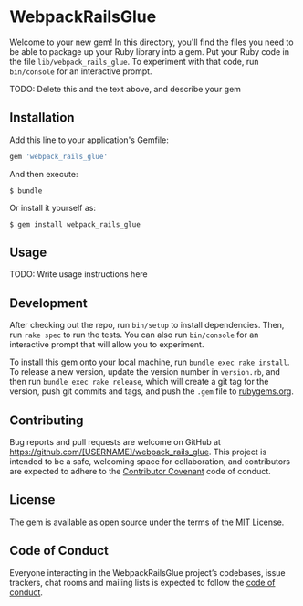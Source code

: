 # WebpackRailsGlue

Welcome to your new gem! In this directory, you'll find the files you need to be able to package up your Ruby library into a gem. Put your Ruby code in the file `lib/webpack_rails_glue`. To experiment with that code, run `bin/console` for an interactive prompt.

TODO: Delete this and the text above, and describe your gem

## Installation

Add this line to your application's Gemfile:

```ruby
gem 'webpack_rails_glue'
```

And then execute:

    $ bundle

Or install it yourself as:

    $ gem install webpack_rails_glue

## Usage

TODO: Write usage instructions here

## Development

After checking out the repo, run `bin/setup` to install dependencies. Then, run `rake spec` to run the tests. You can also run `bin/console` for an interactive prompt that will allow you to experiment.

To install this gem onto your local machine, run `bundle exec rake install`. To release a new version, update the version number in `version.rb`, and then run `bundle exec rake release`, which will create a git tag for the version, push git commits and tags, and push the `.gem` file to [rubygems.org](https://rubygems.org).

## Contributing

Bug reports and pull requests are welcome on GitHub at https://github.com/[USERNAME]/webpack_rails_glue. This project is intended to be a safe, welcoming space for collaboration, and contributors are expected to adhere to the [Contributor Covenant](http://contributor-covenant.org) code of conduct.

## License

The gem is available as open source under the terms of the [MIT License](https://opensource.org/licenses/MIT).

## Code of Conduct

Everyone interacting in the WebpackRailsGlue project’s codebases, issue trackers, chat rooms and mailing lists is expected to follow the [code of conduct](https://github.com/[USERNAME]/webpack_rails_glue/blob/master/CODE_OF_CONDUCT.md).
